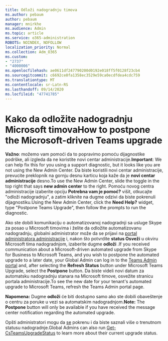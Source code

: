 ```yaml
---
title: Odloži nadogradnju timova
ms.author: pebaum
author: pebaum
manager: mnirkhe
ms.audience: Admin
ms.topic: article
ms.service: o365-administration
ROBOTS: NOINDEX, NOFOLLOW
localization_priority: Normal
ms.collection: Adm_O365
ms.custom:
- "2737"
- "4000006"
ms.openlocfilehash: ae0611df247790200d0192e018ff5f0128f23cb4
ms.sourcegitcommit: c6692ce0fa1358ec3529e59ca0ecdfdea4cdc759
ms.translationtype: MT
ms.contentlocale: sr-Latn-RS
ms.lasthandoff: 09/14/2020
ms.locfileid: "47741785"
---
```

# <a name="how-to-postpone-the-microsoft-driven-teams-upgrade"></a><span data-ttu-id="c2724-102">Kako da odložite nadogradnju Microsoft timova</span><span class="sxs-lookup"><span data-stu-id="c2724-102">How to postpone the Microsoft-driven Teams upgrade</span></span>

<span data-ttu-id="c2724-103">**Važno**: možemo vam pomoći da to popravimo pomoću dijagnostike podrške, ali izgleda da ne koristite novi centar administracije.</span><span class="sxs-lookup"><span data-stu-id="c2724-103">**Important**: We can help fix this for you using a support diagnostic, but it looks like you are not using the New Admin Center.</span></span> <span data-ttu-id="c2724-104">Da biste koristili novi centar administracije, prevucite preklopnik na gornju desnu karticu koja kaže da je **novi centar administracije** desno.</span><span class="sxs-lookup"><span data-stu-id="c2724-104">To use the New Admin Center, slide the toggle in the top right that says **new admin center** to the right.</span></span> <span data-ttu-id="c2724-105">Pomoću novog centra administracije izaberite opciju **Potrebna vam je pomoć?** višit, otkucajte "odloži nadogradnju", a zatim kliknite na dugme odzivi da biste pokrenuli dijagnostiku.</span><span class="sxs-lookup"><span data-stu-id="c2724-105">Using the New Admin Center, click the **Need Help?** widget, type "Postpone Teams Upgrade", then follow the prompts to run the diagnostic.</span></span>

<span data-ttu-id="c2724-106">Ako ste dobili komunikaciju o automatizovanoj nadogradnji sa usluge Skype za posao u Microsoft timovima i želite da odložite automatizovanu nadogradnju, globalni administrator može da se prijavi na [portal administratora administracije](https://admin.teams.microsoft.com/dashboard) i, nakon što potvrdite **status Osveži** u okviru Microsoft tima nadogradnjom, izaberite dugme **odloži** .</span><span class="sxs-lookup"><span data-stu-id="c2724-106">If you received communication about a Microsoft-driven automated upgrade from Skype for Business to Microsoft Teams, and you wish to postpone the automated upgrade to a later date, your Global Admin can log in to the [Teams Admin portal](https://admin.teams.microsoft.com/dashboard) and, after selecting the **Refresh Status** button under Microsoft Teams Upgrade, select the **Postpone** button.</span></span> <span data-ttu-id="c2724-107">Da biste videli novi datum za automatsku nadogradnju stanara na Microsoft timove, osvežite stranicu portala administracije.</span><span class="sxs-lookup"><span data-stu-id="c2724-107">To see the new date for your tenant's automated upgrade to Microsoft Teams, refresh the Teams Admin portal page.</span></span>

<span data-ttu-id="c2724-108">**Napomena:** Dugme **odloži** će biti dostupno samo ako ste dobili obaveštenje o centru za poruke u vezi sa automatskim nadogradnjom.</span><span class="sxs-lookup"><span data-stu-id="c2724-108">**Note:** The **Postpone** button will only be available if you have received the message center notification regarding the automated upgrade.</span></span> 

<span data-ttu-id="c2724-109">Opšti administratori mogu da [se](https://docs.microsoft.com/powershell/module/skype/get-csteamsupgradestatus?view=skype-ps) pokrenu i da biste saznali više o trenutnom statusu nadogradnje.</span><span class="sxs-lookup"><span data-stu-id="c2724-109">Global Admins can also run [Get-CsTeamsUpgradeStatus](https://docs.microsoft.com/powershell/module/skype/get-csteamsupgradestatus?view=skype-ps) to learn more about their current upgrade status.</span></span>
